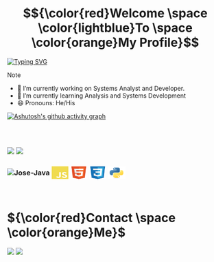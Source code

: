 # $${\color{red}Welcome \space \color{lightblue}To \space \color{orange}My Profile}$$

[![Typing SVG](https://readme-typing-svg.herokuapp.com?font=Fira+Code&weight=300&size=50&duration=4000&pause=1000&color=eba799&center=true&vCenter=true&random=false&width=1000&lines=Hello%2C+my+name+is+José+Henrique;I'm+from+Brazil;Welcome%3A)](https://git.io/typing-svg)
> [!Note]
> - 🔭 I’m currently working on Systems Analyst and Developer.
> - 🌱 I’m currently learning Analysis and Systems Development 
> - 😄 Pronouns: He/His


[![Ashutosh's github activity graph](https://github-readme-activity-graph.vercel.app/graph?username=JsHenri&bg_color=0d1117&color=8b008b&line=191970&point=00fa9a&area=true&hide_border=true)](https://github.com/ashutosh00710/github-readme-activity-graph)
<div>
  <br>
  <h2>
    <img height="180em" src="https://github-readme-stats.vercel.app/api?username=JsHenri&show_icons=true&theme=ocean_dark&title_color=9400D3&text_color=8B008B&icon_color=00FA9A&border_color=191970">
    <img height="180em" src="https://github-readme-stats-git-masterrstaa-rickstaa.vercel.app/api/top-langs/?username=JsHenri&layout=compact&theme=ocean_dark&title_color=9400D3&text_color=8B008B&icon_color=00FA9A&border_color=191970">
  </h2>
  <h3>
    <img align="center" alt="Jose-Java" height="30" width="40" src="https://cdn.jsdelivr.net/gh/devicons/devicon@latest/icons/java/java-original-wordmark.svg" />
    <img align="center" alt="Jose-Js" height="30" width="40" src="https://raw.githubusercontent.com/devicons/devicon/master/icons/javascript/javascript-plain.svg">
    <img align="center" alt="Jose-HTML" height="30" width="40" src="https://raw.githubusercontent.com/devicons/devicon/master/icons/html5/html5-original.svg">
    <img align="center" alt="Jose-CSS" height="30" width="40" src="https://raw.githubusercontent.com/devicons/devicon/master/icons/css3/css3-original.svg">
    <img align="center" alt="Jose-Python" height="30" width="40" src="https://raw.githubusercontent.com/devicons/devicon/master/icons/python/python-original.svg">
  </h3>
</div><br>
  
# ${\color{red}Contact \space \color{orange}Me}$
<div>
  <a href="https://www.linkedin.com/in/josé-henrique-vieira-b4855227a/" target="_blank"><img src="https://img.shields.io/badge/-LinkedIn-%230077B5?style=for-the-badge&logo=linkedin&logoColor=white" target="_blank"></a> 
  <a href="hjosehenrique6756@gmail.com" target="_blank"><img src="https://img.shields.io/badge/Gmail-D14836?style=for-the-badge&logo=gmail&logoColor=white" target="_blank"></a> 
  
</div>
